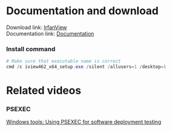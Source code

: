 # Documentation and download
Download link: [IrfanView](https://www.irfanview.com/) <br />
Documentation link: [Documentation](https://www.irfanview.com/faq.htm#PAGE12) <br />

### Install command
```powershell
# Make sure that executable name is correct
cmd /c iview462_x64_setup.exe /silent /allusers=1 /desktop=1
```

# Related videos <br />
###  PSEXEC
[Windows tools: Using PSEXEC for software deployment testing](https://youtu.be/9ywdTna_TLc) <br />
